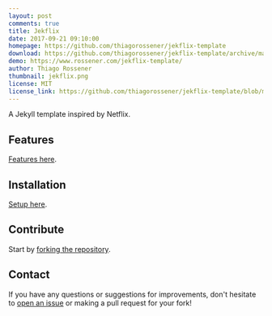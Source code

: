 ```yaml
---
layout: post
comments: true
title: Jekflix
date: 2017-09-21 09:10:00
homepage: https://github.com/thiagorossener/jekflix-template
download: https://github.com/thiagorossener/jekflix-template/archive/master.zip
demo: https://www.rossener.com/jekflix-template/
author: Thiago Rossener
thumbnail: jekflix.png
license: MIT
license_link: https://github.com/thiagorossener/jekflix-template/blob/master/LICENSE
---
```


A Jekyll template inspired by Netflix.

## Features

[Features here](https://github.com/thiagorossener/jekflix-template#features).

## Installation

[Setup here](https://github.com/thiagorossener/jekflix-template/#setup).

## Contribute

Start by [forking the repository](https://github.com/thiagorossener/jekflix-template/).

## Contact

If you have any questions or suggestions for improvements, don't hesitate to [open an issue](https://github.com/thiagorossener/jekflix-template/issues) or making a pull request for your fork!
